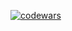 [![codewars](https://www.codewars.com/users/username/badges/small)](https://www.codewars.com/users/username)
